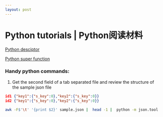 ```yaml
---
layout: post
---
```


# Python tutorials | Python阅读材料

[Python desciptor](https://realpython.com/python-descriptors/)

[Python super function](https://realpython.com/python-super/)

### Handy python commands:
1. Get the second field of a tab separated file and review the structure of the sample json file
```json
id1	{"key1":{"s_key":0},"key2":{"s_key":0}}
id2	{"key1":{"s_key":0},"key2":{"s_key":0}}
```

```bash
awk -F$'\t' '{print $2}' sample.json |  head -1 |  python -m json.tool
```

